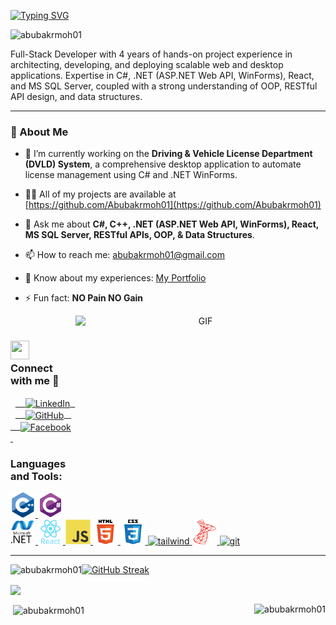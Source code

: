 <a href="https://git.io/typing-svg"><img src="https://readme-typing-svg.herokuapp.com?font=Fira+Code&pause=1000&color=33FF33&width=435&lines=Hi+%F0%9F%91%8B%2C+I'm+Abubakr+Mohamed;A+passionate+Full-Stack+Developer;Specializing+in+.NET+and+React;NO+PAIN+NO+GAIN%E2%9A%A1" alt="Typing SVG" /></a>

<p align="left"> <img src="https://komarev.com/ghpvc/?username=abubakrmoh01&label=Profile%20views&color=b40e0e&style=flat" alt="abubakrmoh01" /> </p>

Full-Stack Developer with 4 years of hands-on project experience in architecting, developing, and deploying scalable web and desktop applications. Expertise in C#, .NET (ASP.NET Web API, WinForms), React, and MS SQL Server, coupled with a strong understanding of OOP, RESTful API design, and data structures.

---

### 🌱 About Me

- 🔭 I’m currently working on the **Driving & Vehicle License Department (DVLD) System**, a comprehensive desktop application to automate license management using C# and .NET WinForms.

- 👨‍💻 All of my projects are available at [https://github.com/Abubakrmoh01](https://github.com/Abubakrmoh01) 

- 💬 Ask me about **C#, C++, .NET (ASP.NET Web API, WinForms), React, MS SQL Server, RESTful APIs, OOP, & Data Structures**.

- 📫 How to reach me: [abubakrmoh01@gmail.com](mailto:abubakrmoh01@gmail.com) 

- 📄 Know about my experiences: [My Portfolio](https://abubakrmoh01.github.io/Abubakar_Muhammad-Portfolio/) 

- ⚡ Fun fact: **NO Pain NO Gain**

<a target="_blank" align="center">
  <img align="right" top="500" height="300" width="400" alt="GIF" src="https://media.giphy.com/media/SWoSkN6DxTszqIKEqv/giphy.gif">
</a>
<h3 align="left" > <img src="https://media.giphy.com/media/iY8CRBdQXODJSCERIr/giphy.gif" width="30" height="30" style="margin-right: 10px;">Connect with me 🤝 </h3>
<p align="left">
  <a href="https://www.linkedin.com/in/abubakr-mohamed-54314a304" target="_blank">
    <img align="center" src="https://raw.githubusercontent.com/rahuldkjain/github-profile-readme-generator/master/src/images/icons/Social/linked-in-alt.svg" alt="LinkedIn" height="30" width="40" />
  </a>
  <a href="https://github.com/Abubakrmoh01" target="_blank">
    <img width="32px" align="center" src="https://raw.githubusercontent.com/rahulbanerjee26/githubAboutMeGenerator/main/icons/github.svg" alt="GitHub" />
  </a>
  <a href="https://www.facebook.com/profile.php?id=100009418664775" target="_blank">
    <img align="center" src="https://raw.githubusercontent.com/rahuldkjain/github-profile-readme-generator/master/src/images/icons/Social/facebook.svg" alt="Facebook" height="30" width="40" />
  </a>
</p>


<h3 align="left">Languages and Tools:</h3>
<p align="left">
    <a href="https://www.w3schools.com/cpp/" target="_blank" rel="noreferrer">
        <img src="https://raw.githubusercontent.com/devicons/devicon/master/icons/cplusplus/cplusplus-original.svg" alt="cplusplus" width="40" height="40"/>
    </a>
    <a href="https://www.w3schools.com/cs/" target="_blank" rel="noreferrer">
        <img src="https://raw.githubusercontent.com/devicons/devicon/master/icons/csharp/csharp-original.svg" alt="csharp" width="40" height="40"/>
    </a>
    <a href="https://dotnet.microsoft.com/" target="_blank" rel="noreferrer">
        <img src="https://raw.githubusercontent.com/devicons/devicon/master/icons/dot-net/dot-net-original-wordmark.svg" alt="dotnet" width="40" height="40"/>
    </a>
    <a href="https://reactjs.org/" target="_blank" rel="noreferrer">
        <img src="https://raw.githubusercontent.com/devicons/devicon/master/icons/react/react-original-wordmark.svg" alt="react" width="40" height="40"/>
    </a>
    <a href="https://developer.mozilla.org/en-US/docs/Web/JavaScript" target="_blank" rel="noreferrer">
        <img src="https://raw.githubusercontent.com/devicons/devicon/master/icons/javascript/javascript-original.svg" alt="javascript" width="40" height="40"/>
    </a>
    <a href="https://www.w3.org/html/" target="_blank" rel="noreferrer">
        <img src="https://raw.githubusercontent.com/devicons/devicon/master/icons/html5/html5-original-wordmark.svg" alt="html5" width="40" height="40"/>
    </a>
    <a href="https://www.w3schools.com/css/" target="_blank" rel="noreferrer">
        <img src="https://raw.githubusercontent.com/devicons/devicon/master/icons/css3/css3-original-wordmark.svg" alt="css3" width="40" height="40"/>
    </a>
    <a href="https://tailwindcss.com/" target="_blank" rel="noreferrer">
        <img src="https://www.vectorlogo.zone/logos/tailwindcss/tailwindcss-icon.svg" alt="tailwind" width="40" height="40"/>
    </a>
    <a href="https://www.microsoft.com/en-us/sql-server" target="_blank" rel="noreferrer">
        <img src="https://raw.githubusercontent.com/devicons/devicon/master/icons/microsoftsqlserver/microsoftsqlserver-plain.svg" alt="sql-server" width="40" height="40"/>
    </a>
    <a href="https://git-scm.com/" target="_blank" rel="noreferrer">
        <img src="https://www.vectorlogo.zone/logos/git-scm/git-scm-icon.svg" alt="git" width="40" height="40"/>
    </a>
</p>

---

<p><img align="left" src="https://github-readme-stats.vercel.app/api/top-langs?username=abubakrmoh01&show_icons=true&theme=dark&locale=en&layout=compact" alt="abubakrmoh01" /><a href="https://git.io/streak-stats"><img src="https://github-readme-streak-stats.herokuapp.com?user=abubakrmoh01&theme=dark" alt="GitHub Streak" /></a>
</p>
<p><img align="center" src="http://github-profile-summary-cards.vercel.app/api/cards/profile-details?username=abubakrmoh01&theme=algolia"
 alt="abubakrmoh01" /></p>
<p><img align="right" src="http://github-profile-summary-cards.vercel.app/api/cards/stats?username=abubakrmoh01&theme=algolia" alt="abubakrmoh01" /></p>
<p>&nbsp;<img align="center" src="https://github-readme-stats.vercel.app/api?username=abubakrmoh01&show_icons=true&theme=dark&locale=en" alt="abubakrmoh01" /></p>
